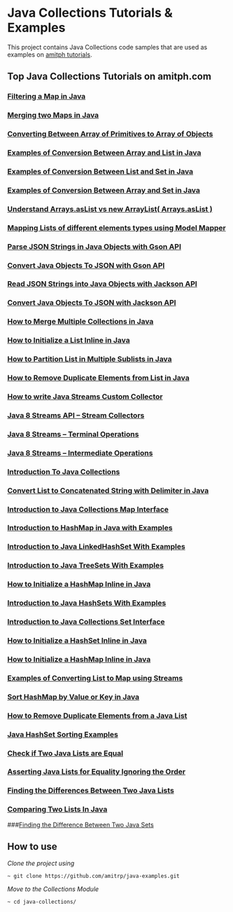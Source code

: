 # Java Collections Tutorials & Examples
This project contains Java Collections code samples that are used as examples on [amitph tutorials](https://www.amitph.com/).


## Top Java Collections Tutorials on amitph.com

### [Filtering a Map in Java](https://www.amitph.com/java-filter-map-examples/)

### [Merging two Maps in Java](https://www.amitph.com/java-merge-maps/)

### [Converting Between Array of Primitives to Array of Objects](https://www.amitph.com/java-primitive-array-to-object-array/)

### [Examples of Conversion Between Array and List in Java](https://www.amitph.com/java-array-to-list-and-list-to-array/)

### [Examples of Conversion Between List and Set in Java](https://www.amitph.com/java-list-to-set-and-set-to-list/)

### [Examples of Conversion Between Array and Set in Java](https://www.amitph.com/java-array-to-set-and-set-to-array/)

### [Understand Arrays.asList vs new ArrayList( Arrays.asList )](https://www.amitph.com/java-arrays-as-list-vs-new-arraylist/ )

### [Mapping Lists of different elements types using Model Mapper](https://www.amitph.com/java-lists-modelmapper/)

### [Parse JSON Strings in Java Objects with Gson API](https://www.amitph.com/java-gson-json-to-object/)

### [Convert Java Objects To JSON with Gson API](https://www.amitph.com/java-gson-object-to-json/)

### [Read JSON Strings into Java Objects with Jackson API](https://www.amitph.com/java-jackson-json-to-object/)

### [Convert Java Objects To JSON with Jackson API](https://www.amitph.com/java-jackson-object-to-json/)

### [How to Merge Multiple Collections in Java](https://www.amitph.com/java-collections-merge/ )

### [How to Initialize a List Inline in Java](https://www.amitph.com/create-list-in-java/)

### [How to Partition List in Multiple Sublists in Java](https://www.amitph.com/java-partition-list/)

### [How to Remove Duplicate Elements from List in Java](https://www.amitph.com/java-list-remove-duplicates/)

### [How to write Java Streams Custom Collector](https://www.amitph.com/java-streams-custom-collector/)

### [Java 8 Streams API – Stream Collectors](https://www.amitph.com/java-8-stream-collectors/)

### [Java 8 Streams – Terminal Operations](https://www.amitph.com/java-8-streams-terminal-operations/ )

### [Java 8 Streams – Intermediate Operations](https://www.amitph.com/java-8-streams-intermediate-operations/)

### [Introduction To Java Collections](https://www.amitph.com/introduction-java-collections/)

### [Convert List to Concatenated String with Delimiter in Java](https://www.amitph.com/list-of-strings-to-concatenated-string/)

### [Introduction to Java Collections Map Interface](https://www.amitph.com/introduction-java-map/)

### [Introduction to HashMap in Java with Examples](https://www.amitph.com/introduction-java-hashmap/)

### [Introduction to Java LinkedHashSet With Examples](https://www.amitph.com/java-linkedhashset-introduction/ )

### [Introduction to Java TreeSets With Examples](https://www.amitph.com/introduction-java-treesets/)

### [How to Initialize a HashMap Inline in Java](https://www.amitph.com/create-hashmap-in-java/)

### [Introduction to Java HashSets With Examples](https://www.amitph.com/introduction-java-hashsets/)

### [Introduction to Java Collections Set Interface](https://www.amitph.com/introduction-java-set/)

### [How to Initialize a HashSet Inline in Java](https://www.amitph.com/create-hashset-in-java/)

### [How to Initialize a HashMap Inline in Java](https://www.amitph.com/create-hashmap-in-java/)

### [Examples of Converting List to Map using Streams](https://www.amitph.com/convert-list-to-map-using-streams/)

### [Sort HashMap by Value or Key in Java](https://www.amitph.com/java-hashmap-sort/)

### [How to Remove Duplicate Elements from a Java List](https://www.amitph.com/java-list-remove-duplicates/)

### [Java HashSet Sorting Examples](https://www.amitph.com/java-sort-hashset/)

### [Check if Two Java Lists are Equal](https://www.amitph.com/java-test-list-ordinality-equality/)

### [Asserting Java Lists for Equality Ignoring the Order](https://www.amitph.com/java-assert-lists-equals-ignore-order/)

### [Finding the Differences Between Two Java Lists](https://www.amitph.com/java-find-lists-difference/)

### [Comparing Two Lists In Java](https://www.amitph.com/java-compare-lists/)

###[Finding the Difference Between Two Java Sets](https://www.amitph.com/java-find-sets-difference/)


## How to use
*Clone the project using*
```
~ git clone https://github.com/amitrp/java-examples.git
```
*Move to the Collections Module*
```
~ cd java-collections/
```
